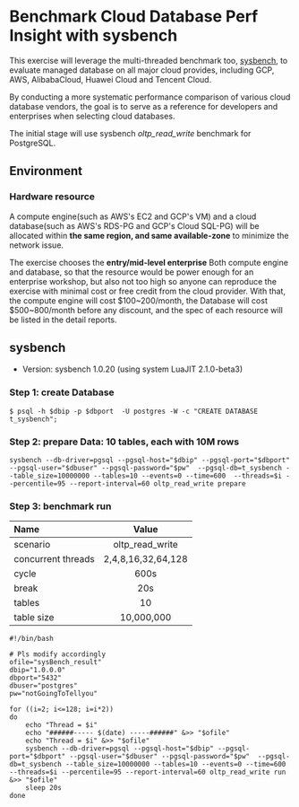 # Benchmark Cloud Database Perf Insight with sysbench


This exercise will leverage the multi-threaded benchmark too, [sysbench](https://github.com/akopytov/sysbench), to evaluate managed database on all major cloud provides, including GCP, AWS, AlibabaCloud, Huawei Cloud and Tencent Cloud. 

By conducting a more systematic performance comparison of various cloud database vendors, the goal is to serve as a reference for developers and enterprises when selecting cloud databases. 

The initial stage will use sysbench *oltp_read_write* benchmark for PostgreSQL.


## Environment

### Hardware resource
A compute engine(such as AWS's EC2 and GCP's VM) and a cloud database(such as AWS's RDS-PG and GCP's Cloud SQL-PG) will be allocated within **the same region, and same available-zone** to minimize the network issue.

The exercise chooses the **entry/mid-level enterprise** Both compute engine and database, so that the resource would be power enough for an enterprise workshop, but also not too high so anyone can reproduce the exercise with minimal cost or free credit from the cloud provider. With that, the compute engine will cost $100~200/month, the Database will cost $500~800/month before any discount, and the spec of each resource will be listed in the detail reports. 


## sysbench

* Version: sysbench 1.0.20 (using system LuaJIT 2.1.0-beta3)

### Step 1:  create Database

```
$ psql -h $dbip -p $dbport  -U postgres -W -c "CREATE DATABASE t_sysbench";
```
### Step 2: prepare Data: 10 tables, each with 10M rows

```
sysbench --db-driver=pgsql --pgsql-host="$dbip" --pgsql-port="$dbport" --pgsql-user="$dbuser" --pgsql-password="$pw"  --pgsql-db=t_sysbench --table_size=10000000 --tables=10 --events=0 --time=600  --threads=$i --percentile=95 --report-interval=60 oltp_read_write prepare
```

### Step 3: benchmark run

| Name             | Value |
| :---------------- | :------: | 
| scenario        |  oltp\_read\_write   | 
| concurrent threads        |  2,4,8,16,32,64,128   |
| cycle           |   600s   | 
| break    |  20s   | 
| tables | 10   | 
| table size | 10,000,000   | 


```
#!/bin/bash

# Pls modify accordingly
ofile="sysBench_result"
dbip="1.0.0.0"
dbport="5432"
dbuser="postgres"
pw="notGoingToTellyou"

for ((i=2; i<=128; i=i*2)) 
do 
	echo "Thread = $i"
	echo "######----- $(date) -----######" &>> "$ofile"
	echo "Thread = $i" &>> "$ofile"
	sysbench --db-driver=pgsql --pgsql-host="$dbip" --pgsql-port="$dbport" --pgsql-user="$dbuser" --pgsql-password="$pw"  --pgsql-db=t_sysbench --table_size=10000000 --tables=10 --events=0 --time=600  --threads=$i --percentile=95 --report-interval=60 oltp_read_write run &>> "$ofile"
	sleep 20s
done
```

